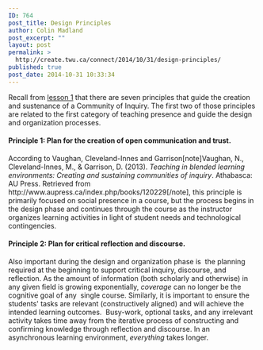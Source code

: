 ```yaml
---
ID: 764
post_title: Design Principles
author: Colin Madland
post_excerpt: ""
layout: post
permalink: >
  http://create.twu.ca/connect/2014/10/31/design-principles/
published: true
post_date: 2014-10-31 10:33:34
---
```

Recall from <a title="Teaching Presence" href="http://elearning.trubox.ca/topic/teaching-presence/" target="_blank" rel="noopener noreferrer">lesson 1</a> that there are seven principles that guide the creation and sustenance of a Community of Inquiry. The first two of those principles are related to the first category of teaching presence and guide the design and organization processes.
<h4>Principle 1: Plan for the creation of open communication and trust.</h4>
According to Vaughan, Cleveland-Innes and Garrison[note]Vaughan, N., Cleveland-Innes, M., &amp; Garrison, D. (2013). <em>Teaching in blended learning environments: Creating and sustaining communities of inquiry</em>. Athabasca: AU Press. Retrieved from http://www.aupress.ca/index.php/books/120229[/note], this principle is primarily focused on social presence in a course, but the process begins in the design phase and continues through the course as the instructor organizes learning activities in light of student needs and technological contingencies.
<h4>Principle 2: Plan for critical reflection and discourse.</h4>
Also important during the design and organization phase is  the planning required at the beginning to support critical inquiry, discourse, and reflection. As the amount of information (both scholarly and otherwise) in any given field is growing exponentially, <em>coverage</em> can no longer be the cognitive goal of any  single course. Similarly, it is important to ensure the students' tasks are relevant (constructively aligned) and will achieve the intended learning outcomes.  Busy-work, optional tasks, and any irrelevant activity takes time away from the iterative process of constructing and confirming knowledge through reflection and discourse. In an asynchronous learning environment, <em>everything</em> takes longer.